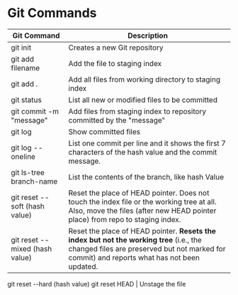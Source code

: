# Git Commands


Git Command | Description
------------|------------
git init | Creates a new Git repository
git add filename | Add the file to staging index
git add . | Add all files from working directory to staging index
git status | List all new or modified files to be committed
git commit -m "message" | Add files from staging index to repository committed by the "message"
git log | Show committed files
git log --oneline | List one commit per line and it shows the first 7 characters of the hash value and the commit message.
git ls-tree branch-name | List the contents of the branch, like hash Value
git reset --soft (hash value) | Reset the place of HEAD pointer. Does not touch the index file or the working tree at all. Also, move the files (after new HEAD pointer place) from repo to staging index. 
git reset --mixed (hash value) | Reset the place of HEAD pointer. **Resets the index but not the working tree** (i.e., the changed files are preserved but not marked for commit) and reports what has not been updated.
git reset --hard (hash value)
git reset HEAD <filename> | Unstage the file


